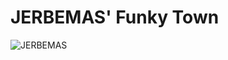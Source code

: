 # JERBEMAS' Funky Town
![JERBEMAS](https://cdn.discordapp.com/attachments/731626624692387851/1412835751464407060/original.png?ex=68b9bd54&is=68b86bd4&hm=fd23e47af413a54296ae90ce40cd499d72ceca12029d4ee3ca186dcd107aa126&)
